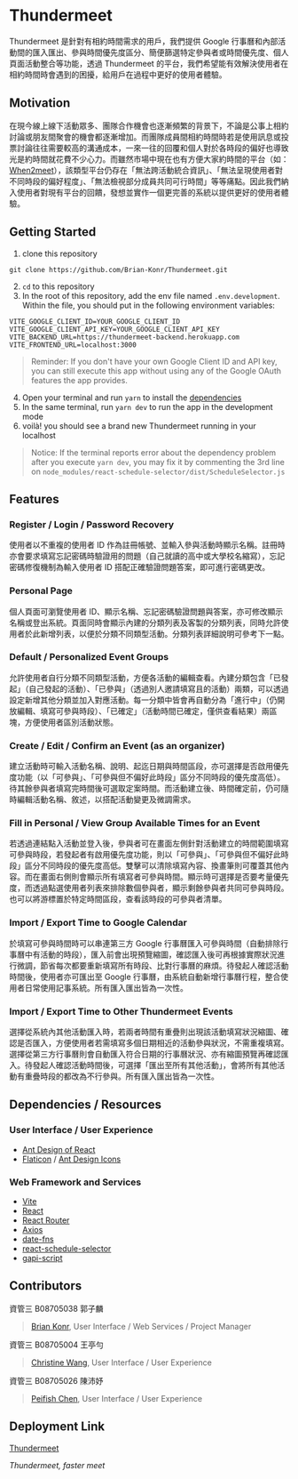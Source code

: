 # Thundermeet
Thundermeet 是針對有相約時間需求的用戶，我們提供 Google 行事曆和內部活動間的匯入匯出、參與時間優先度區分、簡便篩選特定參與者或時間優先度、個人頁面活動整合等功能，透過 Thundermeet 的平台，我們希望能有效解決使用者在相約時間時會遇到的困擾，給用戶在過程中更好的使用者體驗。

## Motivation
在現今線上線下活動眾多、團隊合作機會也逐漸頻繁的背景下，不論是公事上相約討論或朋友間聚會的機會都逐漸增加。而團隊成員間相約時間時若是使用訊息或投票討論往往需要較高的溝通成本，一來一往的回覆和個人對於各時段的偏好也導致光是約時間就花費不少心力。而雖然市場中現在也有方便大家約時間的平台（如：[When2meet](https://www.when2meet.com)），該類型平台仍存在「無法跨活動統合資訊」、「無法呈現使用者對不同時段的偏好程度」、「無法檢視部分成員共同可行時間」等等痛點。因此我們納入使用者對現有平台的回饋，發想並實作一個更完善的系統以提供更好的使用者體驗。

## Getting Started

1. clone this repository
  ```
  git clone https://github.com/Brian-Konr/Thundermeet.git
  ```
2. `cd` to this repository
3. In the root of this repository, add the env file named `.env.development`. Within the file, you should put in the following environment variables:
  ```
  VITE_GOOGLE_CLIENT_ID=YOUR_GOOGLE_CLIENT_ID
  VITE_GOOGLE_CLIENT_API_KEY=YOUR_GOOGLE_CLIENT_API_KEY
  VITE_BACKEND_URL=https://thundermeet-backend.herokuapp.com
  VITE_FRONTEND_URL=localhost:3000
  ```
  > Reminder: If you don't have your own Google Client ID and API key, you can still execute this app without using any of the Google OAuth features the app provides.
4. Open your terminal and run `yarn` to install the [dependencies](package.json)
5. In the same terminal, run `yarn dev` to run the app in the development mode
6. voilà! you should see a brand new Thundermeet running in your localhost

  > Notice: If the terminal reports error about the dependency problem after you execute `yarn dev`, you may fix it by commenting the 3rd line on `node_modules/react-schedule-selector/dist/ScheduleSelector.js`
## Features
### Register / Login / Password Recovery
使用者以不重複的使用者 ID 作為註冊帳號、並輸入參與活動時顯示名稱。註冊時亦會要求填寫忘記密碼時驗證用的問題（自己就讀的高中或大學校名縮寫），忘記密碼修復機制為輸入使用者 ID 搭配正確驗證問題答案，即可進行密碼更改。
### Personal Page
個人頁面可瀏覽使用者 ID、顯示名稱、忘記密碼驗證問題與答案，亦可修改顯示名稱或登出系統。頁面同時會顯示內建的分類列表及客製的分類列表，同時允許使用者於此新增列表，以便於分類不同類型活動。分類列表詳細說明可參考下一點。
### Default / Personalized Event Groups
允許使用者自行分類不同類型活動，方便各活動的編輯查看。內建分類包含「已發起」（自己發起的活動）、「已參與」（透過別人邀請填寫且的活動）兩類，可以透過設定新增其他分類並加入對應活動。每一分類中皆會再自動分為「進行中」（仍開放編輯、填寫可參與時段）、「已確定」（活動時間已確定，僅供查看結果）兩區塊，方便使用者區別活動狀態。
### Create / Edit / Confirm an Event (as an organizer)
建立活動時可輸入活動名稱、說明、起迄日期與時間區段，亦可選擇是否啟用優先度功能（以「可參與」、「可參與但不偏好此時段」區分不同時段的優先度高低）。待其餘參與者填寫完時間後可選取定案時間。而活動建立後、時間確定前，仍可隨時編輯活動名稱、敘述，以搭配活動變更及微調需求。
### Fill in Personal / View Group Available Times for an Event
若透過連結點入活動並登入後，參與者可在畫面左側針對活動建立的時間範圍填寫可參與時段，若發起者有啟用優先度功能，則以「可參與」、「可參與但不偏好此時段」區分不同時段的優先度高低。雙擊可以清除填寫內容、換畫筆則可覆蓋其他內容。而在畫面右側則會顯示所有填寫者可參與時間。顯示時可選擇是否要考量優先度，而透過點選使用者列表來排除數個參與者，顯示剩餘參與者共同可參與時段。也可以將游標置於特定時間區段，查看該時段的可參與者清單。
### Import / Export Time to Google Calendar
於填寫可參與時間時可以串連第三方 Google 行事曆匯入可參與時間（自動排除行事曆中有活動的時段），匯入前會出現預覽縮圖，確認匯入後可再根據實際狀況進行微調，節省每次都要重新填寫所有時段、比對行事曆的麻煩。待發起人確認活動時間後，使用者亦可匯出至 Google 行事曆，由系統自動新增行事曆行程，整合使用者日常使用記事系統。所有匯入匯出皆為一次性。
### Import / Export Time to Other Thundermeet Events
選擇從系統內其他活動匯入時，若兩者時間有重疊則出現該活動填寫狀況縮圖、確認是否匯入，方便使用者若需填寫多個日期相近的活動參與狀況，不需重複填寫。選擇從第三方行事曆則會自動匯入符合日期的行事曆狀況、亦有縮圖預覽再確認匯入。待發起人確認活動時間後，可選擇「匯出至所有其他活動」，會將所有其他活動有重疊時段的都改為不行參與。所有匯入匯出皆為一次性。

## Dependencies / Resources
### User Interface / User Experience
* [Ant Design of React](https://ant.design/docs/react/introduce)
* [Flaticon](https://www.flaticon.com/) / [Ant Design Icons](https://ant.design/docs/spec/icon)
### Web Framework and Services
* [Vite](https://vitejs.dev/)
* [React](https://reactjs.org/)
* [React Router](https://reactrouter.com/docs/en/v6/getting-started/overview)
* [Axios](https://axios-http.com/docs/intro)
* [date-fns](https://date-fns.org/)
* [react-schedule-selector](https://github.com/bibekg/react-schedule-selector)
* [gapi-script](https://www.npmjs.com/package/gapi-script)

## Contributors

資管三 B08705038 郭子麟 
> [Brian Konr](https://github.com/Brian-Konr), User Interface / Web Services / Project Manager

資管三 B08705004 王亭勻
> [Christine Wang](https://github.com/christine891225), User Interface / User Experience

資管三 B08705026 陳沛妤
> [Peifish Chen](https://github.com/peifish1124), User Interface / User Experience


## Deployment Link
[Thundermeet](https://thundermeet.netlify.app/)

*Thundermeet, faster meet*
